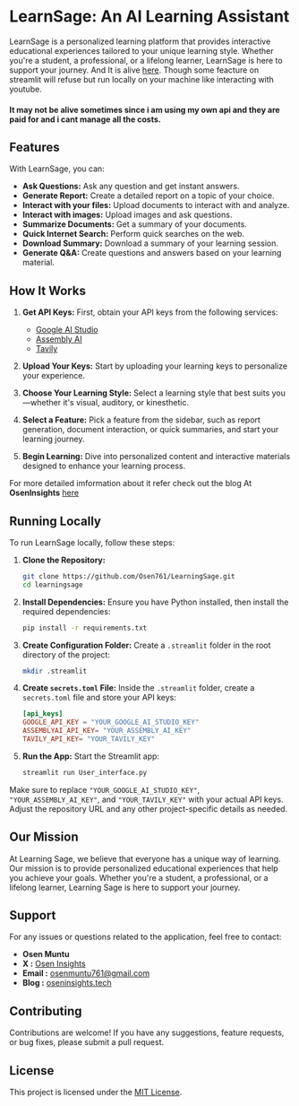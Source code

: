 


# LearnSage: An AI Learning Assistant

LearnSage is a personalized learning platform that provides interactive educational experiences tailored to your unique learning style. Whether you're a student, a professional, or a lifelong learner, LearnSage is here to support your journey.
And It is alive [here](learnsage.streamlit.app). Though some feacture on streamlit will refuse but run locally on your machine like interacting with youtube.
#### It may not be alive sometimes since i am using my own api and they are paid for and i cant manage all the costs. 

## Features

With LearnSage, you can:

- **Ask Questions:** Ask any question and get instant answers.
- **Generate Report:** Create a detailed report on a topic of your choice.
- **Interact with your files:** Upload documents to interact with and analyze.
- **Interact with images:** Upload images and ask questions.
- **Summarize Documents:** Get a summary of your documents.
- **Quick Internet Search:** Perform quick searches on the web.
- **Download Summary:** Download a summary of your learning session.
- **Generate Q&A:** Create questions and answers based on your learning material.

## How It Works

1. **Get API Keys:**
   First, obtain your API keys from the following services:
   - [Google AI Studio](https://aistudio.google.com/)
   - [Assembly AI](https://www.assemblyai.com/)
   - [Tavily](https://www.tavily.com/)

2. **Upload Your Keys:**
   Start by uploading your learning keys to personalize your experience.

3. **Choose Your Learning Style:**
   Select a learning style that best suits you—whether it's visual, auditory, or kinesthetic.

4. **Select a Feature:**
   Pick a feature from the sidebar, such as report generation, document interaction, or quick summaries, and start your learning journey.

5. **Begin Learning:**
   Dive into personalized content and interactive materials designed to enhance your learning process.

For more detailed imformation about it refer check out the blog At **OsenInsights** [here](oseninsights.tech)

## Running Locally

To run LearnSage locally, follow these steps:

1. **Clone the Repository:**
   ```sh
   git clone https://github.com/Osen761/LearningSage.git
   cd learningsage
   ```

2. **Install Dependencies:**
   Ensure you have Python installed, then install the required dependencies:
   ```sh
   pip install -r requirements.txt
   ```

3. **Create Configuration Folder:**
   Create a `.streamlit` folder in the root directory of the project:
   ```sh
   mkdir .streamlit
   ```

4. **Create `secrets.toml` File:**
   Inside the `.streamlit` folder, create a `secrets.toml` file and store your API keys:
   ```toml
   [api_keys]
   GOOGLE_API_KEY = "YOUR_GOOGLE_AI_STUDIO_KEY"
   ASSEMBLYAI_API_KEY= "YOUR_ASSEMBLY_AI_KEY"
   TAVILY_API_KEY= "YOUR_TAVILY_KEY"
   ```

5. **Run the App:**
   Start the Streamlit app:
   ```sh
   streamlit run User_interface.py
   ```


Make sure to replace `"YOUR_GOOGLE_AI_STUDIO_KEY"`, `"YOUR_ASSEMBLY_AI_KEY"`, and `"YOUR_TAVILY_KEY"` with your actual API keys. Adjust the repository URL and any other project-specific details as needed.

## Our Mission

At Learning Sage, we believe that everyone has a unique way of learning. Our mission is to provide personalized educational experiences that help you achieve your goals. Whether you're a student, a professional, or a lifelong learner, Learning Sage is here to support your journey.


## Support

For any issues or questions related to the application, feel free to contact:

- **Osen Muntu**
- **X :** [Osen Insights](https://x.com/osen_muntu)
- **Email :** osenmuntu761@gmail.com
- **Blog :** [oseninsights.tech](https://oseninsights.tech)

## Contributing

Contributions are welcome! If you have any suggestions, feature requests, or bug fixes, please submit a pull request.

## License

This project is licensed under the [MIT License](LICENSE).

